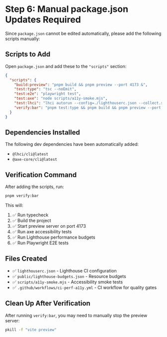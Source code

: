 # Step 6: Manual package.json Updates Required

Since `package.json` cannot be edited automatically, please add the following scripts manually:

## Scripts to Add

Open `package.json` and add these to the `"scripts"` section:

```json
{
  "scripts": {
    "build:preview": "pnpm build && pnpm preview --port 4173 &",
    "test:type": "tsc --noEmit",
    "test:e2e": "playwright test",
    "test:axe": "node scripts/a11y-smoke.mjs",
    "test:lhci": "lhci autorun --config=./lighthouserc.json --collect.settings.budgetsPath=./public/lighthouse-budgets.json",
    "verify:bar": "pnpm test:type && pnpm build && pnpm preview --port 4173 & sleep 5 && pnpm test:axe && pnpm test:lhci && pnpm test:e2e"
  }
}
```

## Dependencies Installed

The following dev dependencies have been automatically added:
- `@lhci/cli@latest`
- `@axe-core/cli@latest`

## Verification Command

After adding the scripts, run:
```bash
pnpm verify:bar
```

This will:
1. ✅ Run typecheck
2. ✅ Build the project
3. ✅ Start preview server on port 4173
4. ✅ Run axe accessibility tests
5. ✅ Run Lighthouse performance budgets
6. ✅ Run Playwright E2E tests

## Files Created

- ✅ `lighthouserc.json` - Lighthouse CI configuration
- ✅ `public/lighthouse-budgets.json` - Resource budgets
- ✅ `scripts/a11y-smoke.mjs` - Accessibility smoke tests
- ✅ `.github/workflows/ci-perf-a11y.yml` - CI workflow for quality gates

## Clean Up After Verification

After running `verify:bar`, you may need to manually stop the preview server:
```bash
pkill -f "vite preview"
```
